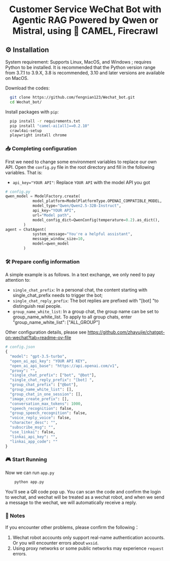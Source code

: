 <h1 align='center'>Customer Service WeChat Bot with Agentic RAG Powered by Qwen or Mistral, using 🐫 CAMEL, Firecrawl</h1>

## ⚙️ Installation

System requirement: Supports Linux, MacOS, and Windows ; requires Python to be installed. It is recommended that the Python version range from 3.7.1 to 3.9.X, 3.8 is recommended, 3.10 and later versions are available on MacOS. 

Download the codes:

```bash
  git clone https://github.com/fengnian123/Wechat_bot.git
  cd Wechat_bot/
```

Install packages with `pip`:

```bash
  pip install -r requirements.txt
  pip install "camel-ai[all]==0.2.10"
  crawl4ai-setup
  playwright install chrome
```

### 📥 Completing configuration

First we need to change some environment variables to replace our own API. Open the `config.py` file in the root directory and fill in the following variables. That is:

- `api_key="YOUR API"`: Replace `YOUR API` with the model API you got

```python
# config.py
qwen_model = ModelFactory.create(
            model_platform=ModelPlatformType.OPENAI_COMPATIBLE_MODEL,
            model_type="Qwen/Qwen2.5-32B-Instruct", 
            api_key="YOUR API",
            url="Model path",
            model_config_dict=QwenConfig(temperature=0.2).as_dict(),
        )
agent = ChatAgent(
            system_message="You're a helpful assistant",
            message_window_size=10,
            model=qwen_model
        )
```

### 🛠️ Prepare config information

A simple example is as follows. In a text exchange, we only need to pay attention to:

- `single_chat_prefix`: In a personal chat, the content starting with single_chat_prefix needs to trigger the bot; 
- `single_chat_reply_prefix`: The bot replies are prefixed with "[bot] "to distinguish real people. 
- `group_name_white_list`: In a group chat, the group name can be set to group_name_white_list. To apply to all group chats, enter "group_name_white_list": ["ALL_GROUP"]

Other configuration details, please see https://github.com/zhayujie/chatgpt-on-wechat?tab=readme-ov-file

```python
# config.json
{
  "model": "gpt-3.5-turbo",                                   
  "open_ai_api_key": "YOUR API KEY",                          
  "open_ai_api_base": "https://api.openai.com/v1",           
  "proxy": "",                                              
  "single_chat_prefix": ["bot", "@bot"],                
  "single_chat_reply_prefix": "[bot] ",                      
  "group_chat_prefix": ["@bot"],                              
  "group_name_white_list": [],
  "group_chat_in_one_session": [],              
  "image_create_prefix": [],                   
  "conversation_max_tokens": 1000,                         
  "speech_recognition": false,                                
  "group_speech_recognition": false,                          
  "voice_reply_voice": false,                                 
  "character_desc": "",  
  "subscribe_msg": "",
  "use_linkai": false,                                       
  "linkai_api_key": "",                                      
  "linkai_app_code": ""                                      
}
```



### 🎮 Start Running

Now we can run `app.py`

```bash
	python app.py
```

You'll see a QR code pop up. You can scan the code and confirm the login to wechat, and wechat will be treated as a wechat robot, and when we send a message to the wechat, we will automatically receive a reply.



### 🔧️ Notes

If you encounter other problems, please confirm the following：

1. Wechat robot accounts only support real-name authentication accounts. Or you will encounter errors about `wxsid`.
2. Using proxy networks or some public networks may experience `request` errors.
